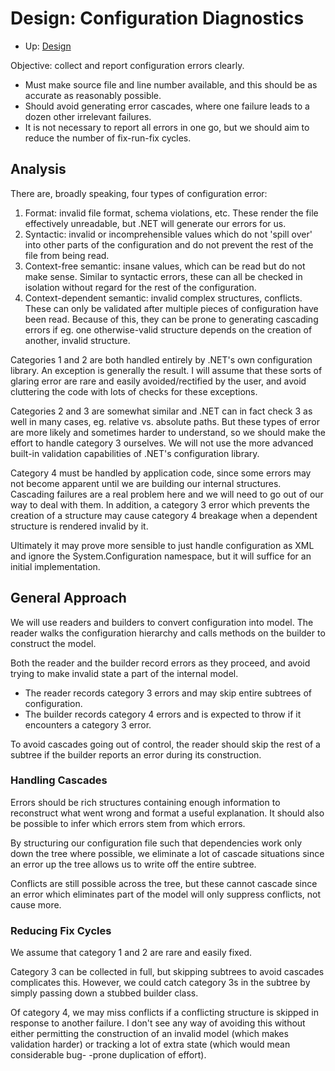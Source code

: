 # Design: Configuration Diagnostics

* Up: [Design](Design.md)

Objective: collect and report configuration errors clearly.

* Must make source file and line number available, and this should be as
  accurate as reasonably possible.
* Should avoid generating error cascades, where one failure leads to a dozen
  other irrelevant failures.
* It is not necessary to report all errors in one go, but we should aim to
  reduce the number of fix-run-fix cycles.

## Analysis

There are, broadly speaking, four types of configuration error:
1. Format: invalid file format, schema violations, etc. These render the file
   effectively unreadable, but .NET will generate our errors for us.
2. Syntactic: invalid or incomprehensible values which do not 'spill over'
   into other parts of the configuration and do not prevent the rest of the
   file from being read.
3. Context-free semantic: insane values, which can be read but do not make
   sense. Similar to syntactic errors, these can all be checked in isolation
   without regard for the rest of the configuration.
4. Context-dependent semantic: invalid complex structures, conflicts. These
   can only be validated after multiple pieces of configuration have been
   read. Because of this, they can be prone to generating cascading errors if
   eg. one otherwise-valid structure depends on the creation of another,
   invalid structure.

Categories 1 and 2 are both handled entirely by .NET's own configuration
library. An exception is generally the result. I will assume that these sorts
of glaring error are rare and easily avoided/rectified by the user, and avoid
cluttering the code with lots of checks for these exceptions.

Categories 2 and 3 are somewhat similar and .NET can in fact check 3 as well
in many cases, eg. relative vs. absolute paths. But these types of error are
more likely and sometimes harder to understand, so we should make the effort
to handle category 3 ourselves. We will not use the more advanced built-in
validation capabilities of .NET's configuration library.

Category 4 must be handled by application code, since some errors may not
become apparent until we are building our internal structures. Cascading
failures are a real problem here and we will need to go out of our way to
deal with them. In addition, a category 3 error which prevents the creation
of a structure may cause category 4 breakage when a dependent structure is
rendered invalid by it.

Ultimately it may prove more sensible to just handle configuration as XML
and ignore the System.Configuration namespace, but it will suffice for an
initial implementation.

## General Approach

We will use readers and builders to convert configuration into model.
The reader walks the configuration hierarchy and calls methods on the builder
to construct the model.

Both the reader and the builder record errors as they proceed, and avoid
trying to make invalid state a part of the internal model.

* The reader records category 3 errors and may skip entire subtrees of
  configuration.
* The builder records category 4 errors and is expected to throw if it
  encounters a category 3 error.

To avoid cascades going out of control, the reader should skip the rest of a
subtree if the builder reports an error during its construction.

### Handling Cascades

Errors should be rich structures containing enough information to reconstruct
what went wrong and format a useful explanation. It should also be possible to
infer which errors stem from which errors.

By structuring our configuration file such that dependencies work only down
the tree where possible, we eliminate a lot of cascade situations since an
error up the tree allows us to write off the entire subtree.

Conflicts are still possible across the tree, but these cannot cascade since
an error which eliminates part of the model will only suppress conflicts, not
cause more.

### Reducing Fix Cycles

We assume that category 1 and 2 are rare and easily fixed.

Category 3 can be collected in full, but skipping subtrees to avoid cascades
complicates this. However, we could catch category 3s in the subtree by simply
passing down a stubbed builder class.

Of category 4, we may miss conflicts if a conflicting structure is skipped in
response to another failure. I don't see any way of avoiding this without
either permitting the construction of an invalid model (which makes validation
harder) or tracking a lot of extra state (which would mean considerable bug-
-prone duplication of effort).
